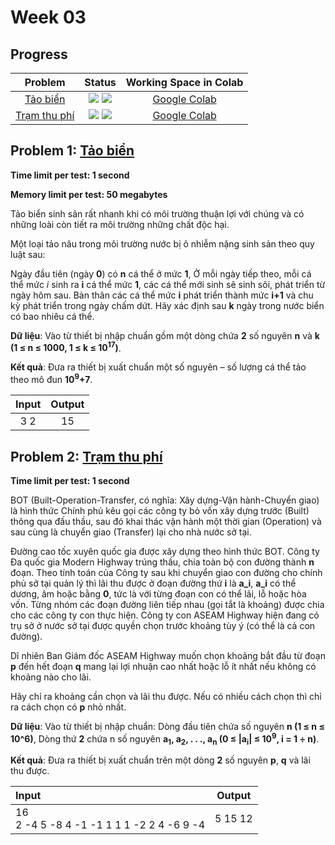 # Week 03

## Progress
| Problem | Status | Working Space in Colab |
|:---:|:---:|:--:|
| [Tảo biển](https://khmt.uit.edu.vn/wecode/cs112.2021/assignment/2/3) | ![](https://img.shields.io/badge/progress-100%25-brightgreen) ![](https://img.shields.io/badge/-PASS%20%E2%9C%93-brightgreen) | [Google Colab](https://colab.research.google.com/drive/1VPwion7aaIwH3EQiVWop2B8w1mTkDBDT?usp=sharing)
| [Trạm thu phí](https://khmt.uit.edu.vn/wecode/cs112.2021/assignment/2/1) | ![](https://img.shields.io/badge/progress-100%25-brightgreen) ![](https://img.shields.io/badge/-PASS%20%E2%9C%93-brightgreen) | [Google Colab](https://colab.research.google.com/drive/1ITLPvmjaoj2A79TwnRVfo9ooc7h4AbsS?usp=sharing)
## Problem 1: [Tảo biển](https://khmt.uit.edu.vn/wecode/cs112.2021/assignment/2/3)
**Time limit per test: 1 second**

**Memory limit per test: 50 megabytes**

Tảo biển sinh sản rất nhanh khi có môi trường thuận lợi với chúng và có những loài còn tiết ra môi trường những chất độc hại.

Một loại tảo nâu trong môi trường nước bị ô nhiễm nặng sinh sản theo quy luật sau:

Ngày đầu tiên (ngày **0**) có **n** cá thể ở mức **1**,
Ở mỗi ngày tiếp theo, mỗi cá thể mức *i* sinh ra **i** cá thể mức **1**, các cá thể mới sinh sẽ sinh sôi, phát triển từ ngày hôm sau.
Bản thân các cá thể mức **i** phát triển thành mức **i+1** và chu kỳ phát triển trong ngày chấm dứt.
Hãy xác định sau **k** ngày trong nước biển có bao nhiêu cá thể.

**Dữ liệu**: Vào từ thiết bị nhập chuẩn gồm một dòng chứa **2** số nguyên **n** và **k (1 ≤ n ≤ 1000, 1 ≤ k ≤ 10<sup>17</sup>)**.

**Kết quả**: Đưa ra thiết bị xuất chuẩn một số nguyên – số lượng cá thể  tảo theo mô đun **10<sup>9</sup>+7**.

| Input | Output |
|:---:|:---:|
| 3 2 | 15 |


## Problem 2: [Trạm thu phí](https://khmt.uit.edu.vn/wecode/cs112.2021/assignment/2/1)
**Time limit per test: 1 second**   

BOT (Built-Operation-Transfer, có nghĩa: Xây dựng-Vận hành-Chuyển giao) là hình thức Chính phủ kêu gọi các công ty bỏ vốn xây dựng trước (Built) thông qua đấu thầu, sau đó khai thác vận hành một thời gian (Operation) và sau cùng là chuyển giao (Transfer) lại cho nhà nước sở tại.

Đường cao tốc xuyên quốc gia được xây dựng theo hình thức BOT. Công ty Đa quốc gia Modern Highway trúng thầu, chia toàn bộ con đường thành **n** đoạn. Theo tính toán của Công ty sau khi chuyển giao con đường cho chính phủ sở tại quản lý thì lãi thu được ở đoạn đường thứ **i** là **a_i**, **a_i** có thể dương, âm hoặc bằng **0**, tức là với từng đoạn con có thể lãi, lỗ hoặc hòa vốn. Từng nhóm các đoạn đường liên tiếp nhau (gọi tắt là khoảng) được chia cho các công ty con thực hiện. Công ty con ASEAM Highway hiện đang có trụ sở ở nước sở tại được quyền chọn trước khoảng tùy ý (có thể là cả con đường).

Dĩ nhiên Ban Giám đốc ASEAM Highway muốn chọn khoảng bắt đầu từ đoạn **p** đến hết đoạn **q** mang lại lợi nhuận cao nhất hoặc lỗ ít nhất nếu không có khoảng nào cho lãi.

Hãy chỉ ra khoảng cần chọn và lãi thu được. Nếu có nhiều cách chọn thì chỉ ra cách chọn có **p** nhỏ nhất.

**Dữ liệu**: Vào từ thiết bị nhập chuẩn:
  Dòng đầu tiên chứa số nguyên **n (1 ≤ n ≤ 10^6)**,
  Dòng thứ **2** chứa n số nguyên **a<sub>1</sub>, a<sub>2</sub>, . . ., a<sub>n</sub> (0 ≤ |a<sub>i</sub>| ≤ 10<sup>9</sup>, i = 1 ÷ n)**.
  
**Kết quả**: Đưa ra thiết bị xuất chuẩn trên một dòng **2** số nguyên **p**, **q** và lãi thu được.

| Input | Output |
|:---|:---:|
| 16 <br /> 2 -4 5 -8 4 -1 -1 1 1 1 -2 2 4 -6 9 -4 | 5 15 12 |
